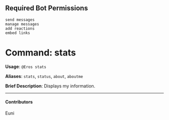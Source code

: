 ## Required Bot Permissions

```
send messages
manage messages
add reactions
embed links
```

# Command: stats


**Usage**: `@Eros stats `

**Aliases**: `stats`, `status`, `about`, `aboutme`

**Brief Description**: Displays my information.




---

#### Contributors


Euni
